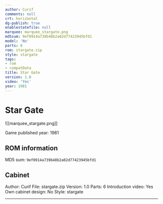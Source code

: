 ```yaml
---
author: Curif
comments: null
crt: horizontal
dg-publish: true
enablestatefile: null
marquee: marquee_stargate.png
md5sum: 9ef0914a739b48b2a02d77423945bfd1
model: 'No'
parts: 6
rom: stargate.zip
style: stargate
tags:
- rom
- compatData
title: Star Gate
version: 1.0
video: 'Yes'
year: 1981
---
```


# Star Gate

![[marquee_stargate.png]]

Game published year: 1981

## ROM information

MD5 sum: `9ef0914a739b48b2a02d77423945bfd1` 

## Cabinet

Author: Curif
File: stargate.zip
Version: 1.0
Parts: 6
Introduction video: Yes
Own cabinet design: No
Style: stargate

---
